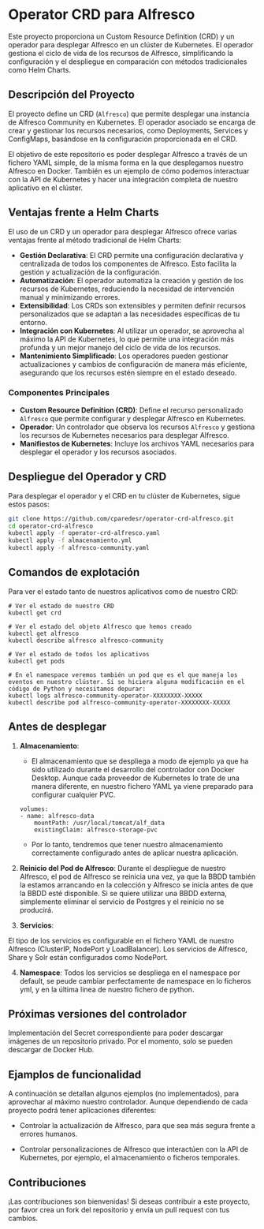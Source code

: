 # Operator CRD para Alfresco

Este proyecto proporciona un Custom Resource Definition (CRD) y un operador para desplegar Alfresco en un clúster de Kubernetes. El operador gestiona el ciclo de vida de los recursos de Alfresco, simplificando la configuración y el despliegue en comparación con métodos tradicionales como Helm Charts.

## Descripción del Proyecto

El proyecto define un CRD (`Alfresco`) que permite desplegar una instancia de Alfresco Community en Kubernetes. El operador asociado se encarga de crear y gestionar los recursos necesarios, como Deployments, Services y ConfigMaps, basándose en la configuración proporcionada en el CRD.

El objetivo de este repositorio es poder desplegar Alfresco a través de un fichero YAML simple, de la misma forma en la que desplegamos nuestro Alfresco en Docker. También es un ejemplo de cómo podemos interactuar con la API de Kubernetes y hacer una integración completa de nuestro aplicativo en el clúster.

## Ventajas frente a Helm Charts

El uso de un CRD y un operador para desplegar Alfresco ofrece varias ventajas frente al método tradicional de Helm Charts:

- **Gestión Declarativa**: El CRD permite una configuración declarativa y centralizada de todos los componentes de Alfresco. Esto facilita la gestión y actualización de la configuración.
- **Automatización**: El operador automatiza la creación y gestión de los recursos de Kubernetes, reduciendo la necesidad de intervención manual y minimizando errores.
- **Extensibilidad**: Los CRDs son extensibles y permiten definir recursos personalizados que se adaptan a las necesidades específicas de tu entorno.
- **Integración con Kubernetes**: Al utilizar un operador, se aprovecha al máximo la API de Kubernetes, lo que permite una integración más profunda y un mejor manejo del ciclo de vida de los recursos.
- **Mantenimiento Simplificado**: Los operadores pueden gestionar actualizaciones y cambios de configuración de manera más eficiente, asegurando que los recursos estén siempre en el estado deseado.

### Componentes Principales

- **Custom Resource Definition (CRD)**: Define el recurso personalizado `Alfresco` que permite configurar y desplegar Alfresco en Kubernetes.
- **Operador**: Un controlador que observa los recursos `Alfresco` y gestiona los recursos de Kubernetes necesarios para desplegar Alfresco.
- **Manifiestos de Kubernetes**: Incluye los archivos YAML necesarios para desplegar el operador y los recursos asociados.

## Despliegue del Operador y CRD

Para desplegar el operador y el CRD en tu clúster de Kubernetes, sigue estos pasos:

```bash
git clone https://github.com/cparedesr/operator-crd-alfresco.git
cd operator-crd-alfresco
kubectl apply -f operator-crd-alfresco.yaml
kubectl apply -f almacenamiento.yml
kubectl apply -f alfresco-community.yaml
```

## Comandos de explotación
Para ver el estado tanto de nuestros aplicativos como de nuestro CRD:
```
# Ver el estado de nuestro CRD
kubectl get crd

# Ver el estado del objeto Alfresco que hemos creado
kubectl get alfresco
kubectl describe alfresco alfresco-community

# Ver el estado de todos los aplicativos
kubectl get pods

# En el namespace veremos también un pod que es el que maneja los eventos en nuestro clúster. Si se hiciera alguna modificación en el código de Python y necesitamos depurar:
kubectl logs alfresco-community-operator-XXXXXXXX-XXXXX
kubectl describe pod alfresco-community-operator-XXXXXXXX-XXXXX
```

## Antes de desplegar

1. **Almacenamiento**: 
    - El almacenamiento que se despliega a modo de ejemplo ya que ha sido utilizado durante el desarrollo del controlador con Docker Desktop. Aunque cada proveedor de Kubernetes lo trate de una manera diferente, en nuestro fichero YAML ya viene preparado para configurar cualquier PVC.

    ```
    volumes:
    - name: alfresco-data
        mountPath: /usr/local/tomcat/alf_data
        existingClaim: alfresco-storage-pvc
    ```
    - Por lo tanto, tendremos que tener nuestro almacenamiento correctamente configurado antes de aplicar nuestra aplicación.

2. **Reinicio del Pod de Alfresco**:
Durante el despliegue de nuestro Alfresco, el pod de Alfresco se reinicia una vez, ya que la BBDD también la estamos arrancando en la colección y Alfresco se inicia antes de que la BBDD esté disponible. Si se quiere utilizar una BBDD externa, simplemente eliminar el servicio de Postgres y el reinicio no se producirá.

3. **Servicios**:

El tipo de los servicios es configurable en el fichero YAML de nuestro Alfresco (ClusterIP, NodePort y LoadBalancer). Los servicios de Alfresco, Share y Solr están configurados como NodePort.

4. **Namespace**:
Todos los servicios se despliega en el namespace por default, se peude cambiar perfectamente de namespace en lo ficheros yml, y en la última linea de nuestro fichero de python.

## Próximas versiones del controlador
Implementación del Secret correspondiente para poder descargar imágenes de un repositorio privado. Por el momento, solo se pueden descargar de Docker Hub.

## Ejamplos de funcionalidad
A continuación se detallan algunos ejemplos (no implementados), para aprovechar al máximo nuestro controlador. Aunque dependiendo de cada proyecto podrá tener aplicaciones diferentes:

- Controlar la actualización de Alfresco, para que sea más segura frente a errores humanos.

- Controlar personalizaciones de Alfresco que interactúen con la API de Kubernetes, por ejemplo, el almacenamiento o ficheros temporales.

## Contribuciones
¡Las contribuciones son bienvenidas! Si deseas contribuir a este proyecto, por favor crea un fork del repositorio y envía un pull request con tus cambios.